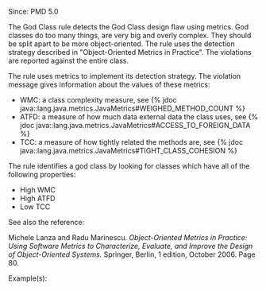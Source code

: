 Since: PMD 5.0

The God Class rule detects the God Class design flaw using metrics. God classes do too many things,
are very big and overly complex. They should be split apart to be more object-oriented.
The rule uses the detection strategy described in &quot;Object-Oriented Metrics in Practice&quot;.
The violations are reported against the entire class.

The rule uses metrics to implement its detection strategy. The violation message
gives information about the values of these metrics:
* WMC: a class complexity measure, see {% jdoc java::lang.java.metrics.JavaMetrics#WEIGHED_METHOD_COUNT %}
* ATFD: a measure of how much data external data the class uses, see {% jdoc java::lang.java.metrics.JavaMetrics#ACCESS_TO_FOREIGN_DATA %}
* TCC: a measure of how tightly related the methods are, see {% jdoc java::lang.java.metrics.JavaMetrics#TIGHT_CLASS_COHESION %}

The rule identifies a god class by looking for classes which have all of the following properties:
* High WMC
* High ATFD
* Low TCC

See also the reference:

Michele Lanza and Radu Marinescu. *Object-Oriented Metrics in Practice:
Using Software Metrics to Characterize, Evaluate, and Improve the Design
of Object-Oriented Systems.* Springer, Berlin, 1 edition, October 2006. Page 80.

Example(s):
```

```
